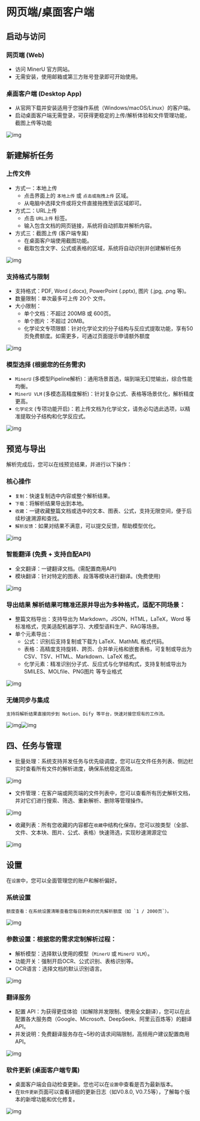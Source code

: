 # 网页端/桌面客户端

## 启动与访问

### 网页端 (Web)
   - 访问 MinerU 官方网站。
   - 无需安装，使用邮箱或第三方账号登录即可开始使用。
### 桌面客户端 (Desktop App)
   - 从官网下载并安装适用于您操作系统（Windows/macOS/Linux）的客户端。
   - 启动桌面客户端无需登录，可获得更稳定的上传/解析体验和文件管理功能，截图上传等功能

![img](../assets/../assets/images/Web_1.png)

## 新建解析任务

### 上传文件
   - 方式一：本地上传
      - 点击界面上的 `本地上传` 或 `点击或拖拽上传` 区域。
      - 从电脑中选择文件或将文件直接拖拽至该区域即可。
   - 方式二：URL上传
      - 点击 `URL上传` 标签。
      - 输入包含文档的网页链接，系统将自动抓取并解析内容。
   - 方式三：截图上传 (客户端专属)
      - 在桌面客户端使用截图功能。
      - 截取包含文字、公式或表格的区域，系统将自动识别并创建解析任务

![img](../assets/images/Web_2.png)

### 支持格式与限制
   -  支持格式：PDF, Word (.docx), PowerPoint (.pptx), 图片 (.jpg, .png 等)。
   -  数量限制：单次最多可上传 20个 文件。
   -  大小限制：
      - 单个文档：不超过 200MB 或 600页。
      - 单个图片：不超过 20MB。
      - 化学论文专项限额：针对化学论文的分子结构与反应式提取功能，享有50页免费额度。如需更多，可通过页面提示申请额外额度

![img](../assets/images/Web_3.png)

### 模型选择 (根据您的任务需求)
   -  `MinerU` (多模型Pipeline解析)：通用场景首选，端到端无幻觉输出，综合性能均衡。
   -  `MinerU VLM` (多模态高精度解析)：针对复杂公式、表格等场景优化，解析精度更高。
   -  `化学论文` (专项功能开启)：若上传文档为化学论文，请务必勾选此选项，以精准提取分子结构和化学反应式。

![img](../assets/images/Web_4.png)

## 预览与导出

解析完成后，您可以在线预览结果，并进行以下操作：

### 核心操作
   -  `复制`：快速复制选中内容或整个解析结果。
   -  `下载`：将解析结果导出到本地。
   -  `收藏`：一键收藏整篇文档或选中的文本、图表、公式，支持无限空间，便于后续秒速溯源和查找。
   -  `解析反馈`：如果对结果不满意，可以提交反馈，帮助模型优化。

![img](../assets/images/Web_5.png)

### 智能翻译 (免费 + 支持自配API)
   -  全文翻译：一键翻译文档。(需配置商用API)
   -  模块翻译：针对特定的图表、段落等模块进行翻译。(免费使用)

![img](../assets/images/Web_6.png)

### 导出结果 解析结果可精准还原并导出为多种格式，适配不同场景：
   -  整篇文档导出：支持导出为 Markdown，JSON，HTML，LaTeX，Word 等标准格式，完美适配机器学习、大模型语料生产、RAG等场景。
   -  单个元素导出：
      - 公式：识别后支持复制或下载为 LaTeX、MathML 格式代码。
      - 表格：高精度支持旋转、跨页、合并单元格和嵌套表格，可复制或导出为 CSV、TSV、HTML、Markdown、LaTeX 格式。
      - 化学元素：精准识别分子式、反应式与化学结构式，支持复制或导出为 SMILES、MOLfile、PNG图片 等专业格式

![img](../assets/images/Web_7.png)

### 无缝同步与集成
    支持将解析结果直接同步到 Notion、Dify 等平台，快速对接您现有的工作流。
   
![img](../assets/images/Web_8.png)![img](../assets/images/Web_9.png)


## 四、任务与管理

- 批量处理：系统支持并发任务与优先级调度，您可以在文件任务列表、侧边栏实时查看所有文件的解析进度，确保系统稳定高效。

![img](../assets/images/Web_10.png)

- 文件管理：在客户端或网页端的文件列表中，您可以查看所有历史解析文档，并对它们进行搜索、筛选、重新解析、删除等管理操作。

![img](../assets/images/Web_11.png)

- 收藏列表：所有您收藏的内容都在`收藏`中结构化保存。您可以按类型（全部、文件、文本块、图片、公式、表格）快速筛选，实现秒速溯源定位

![img](../assets/images/Web_12.png)

## 设置

在`设置`中，您可以全面管理您的账户和解析偏好。

### 系统设置
    额度查看：在系统设置清晰查看您每日剩余的优先解析额度（如 `1 / 2000页`）。
   
![img](../assets/images/Web_13.png)

### 参数设置：根据您的需求定制解析过程：
   -  解析模型：选择默认使用的模型（`MinerU` 或 `MinerU VLM`）。
   -  功能开关：强制开启OCR、公式识别、表格识别等。
   -  OCR语言：选择文档的默认识别语言。

![img](../assets/images/Web_14.png)

### 翻译服务
   -  配置 API：为获得更佳体验（如解除并发限制、使用全文翻译），您可以在此配置各大服务商（Google、Microsoft、DeepSeek、阿里云百炼等）的翻译API。
   -  并发说明：免费翻译服务存在~5秒的请求间隔限制，高频用户建议配置商用API。

![img](../assets/images/Web_15.png)

### 软件更新 (桌面客户端专属)
   -  桌面客户端会自动检查更新。您也可以在`设置`中查看是否为最新版本。
   -  在`软件更新`页面可以查看详细的更新日志（如V0.8.0, V0.7.5等），了解每个版本的新增功能和优化修复。

![img](../assets/images/Web_16.png)